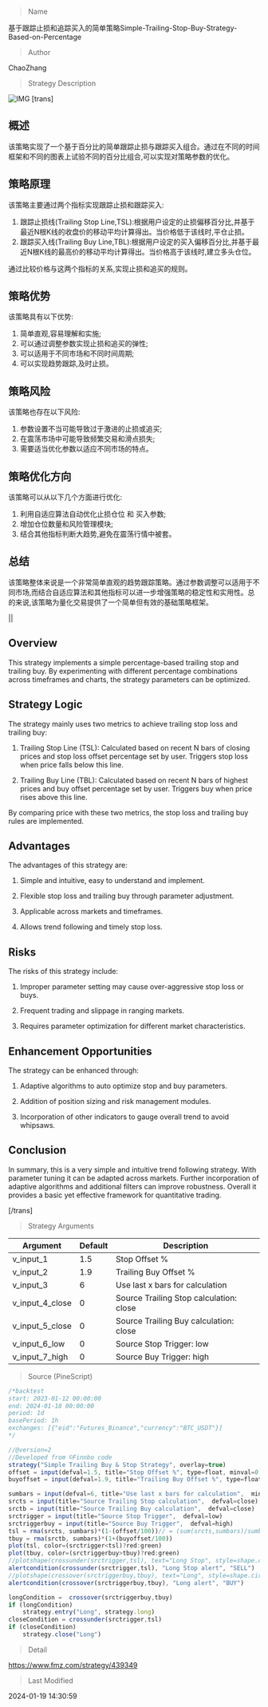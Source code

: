
> Name

基于跟踪止损和追踪买入的简单策略Simple-Trailing-Stop-Buy-Strategy-Based-on-Percentage

> Author

ChaoZhang

> Strategy Description

![IMG](https://www.fmz.com/upload/asset/12868ce7bcb9d7da998.png)
 [trans]
## 概述

该策略实现了一个基于百分比的简单跟踪止损与跟踪买入组合。通过在不同的时间框架和不同的图表上试验不同的百分比组合,可以实现对策略参数的优化。

## 策略原理

该策略主要通过两个指标实现跟踪止损和跟踪买入:

1. 跟踪止损线(Trailing Stop Line,TSL):根据用户设定的止损偏移百分比,并基于最近N根K线的收盘价的移动平均计算得出。当价格低于该线时,平仓止损。
2. 跟踪买入线(Trailing Buy Line,TBL):根据用户设定的买入偏移百分比,并基于最近N根K线的最高价的移动平均计算得出。当价格高于该线时,建立多头仓位。

通过比较价格与这两个指标的关系,实现止损和追买的规则。

## 策略优势

该策略具有以下优势:

1. 简单直观,容易理解和实施;
2. 可以通过调整参数实现止损和追买的弹性;
3. 可以适用于不同市场和不同时间周期;
4. 可以实现趋势跟踪,及时止损。

## 策略风险

该策略也存在以下风险:

1. 参数设置不当可能导致过于激进的止损或追买;
2. 在震荡市场中可能导致频繁交易和滑点损失;
3. 需要适当优化参数以适应不同市场的特点。

## 策略优化方向

该策略可以从以下几个方面进行优化:

1. 利用自适应算法自动优化止损仓位 和 买入参数;
2. 增加仓位数量和风险管理模块;
3. 结合其他指标判断大趋势,避免在震荡行情中被套。

## 总结

该策略整体来说是一个非常简单直观的趋势跟踪策略。通过参数调整可以适用于不同市场,而结合自适应算法和其他指标可以进一步增强策略的稳定性和实用性。总的来说,该策略为量化交易提供了一个简单但有效的基础策略框架。

||

## Overview

This strategy implements a simple percentage-based trailing stop and trailing buy. By experimenting with different percentage combinations across timeframes and charts, the strategy parameters can be optimized.  

## Strategy Logic

The strategy mainly uses two metrics to achieve trailing stop loss and trailing buy:

1. Trailing Stop Line (TSL): Calculated based on recent N bars of closing prices and stop loss offset percentage set by user. Triggers stop loss when price falls below this line.

2. Trailing Buy Line (TBL): Calculated based on recent N bars of highest prices and buy offset percentage set by user. Triggers buy when price rises above this line.


By comparing price with these two metrics, the stop loss and trailing buy rules are implemented.

## Advantages

The advantages of this strategy are:

1. Simple and intuitive, easy to understand and implement.

2. Flexible stop loss and trailing buy through parameter adjustment.

3. Applicable across markets and timeframes. 

4. Allows trend following and timely stop loss.

## Risks

The risks of this strategy include:

1. Improper parameter setting may cause over-aggressive stop loss or buys.

2. Frequent trading and slippage in ranging markets.

3. Requires parameter optimization for different market characteristics.

## Enhancement Opportunities 

The strategy can be enhanced through:

1. Adaptive algorithms to auto optimize stop and buy parameters.

2. Addition of position sizing and risk management modules. 

3. Incorporation of other indicators to gauge overall trend to avoid whipsaws.


## Conclusion

In summary, this is a very simple and intuitive trend following strategy. With parameter tuning it can be adapted across markets. Further incorporation of adaptive algorithms and additional filters can improve robustness. Overall it provides a basic yet effective framework for quantitative trading.

[/trans]

> Strategy Arguments



|Argument|Default|Description|
|----|----|----|
|v_input_1|1.5|Stop Offset %|
|v_input_2|1.9|Trailing Buy Offset %|
|v_input_3|6|Use last x bars for calculation|
|v_input_4_close|0|Source Trailing Stop calculation: close|high|low|open|hl2|hlc3|hlcc4|ohlc4|
|v_input_5_close|0|Source Trailing Buy calculation: close|high|low|open|hl2|hlc3|hlcc4|ohlc4|
|v_input_6_low|0|Source Stop Trigger: low|high|close|open|hl2|hlc3|hlcc4|ohlc4|
|v_input_7_high|0|Source Buy Trigger: high|close|low|open|hl2|hlc3|hlcc4|ohlc4|


> Source (PineScript)

``` javascript
/*backtest
start: 2023-01-12 00:00:00
end: 2024-01-18 00:00:00
period: 1d
basePeriod: 1h
exchanges: [{"eid":"Futures_Binance","currency":"BTC_USDT"}]
*/

//@version=2
//Developed from ©Finnbo code
strategy("Simple Trailing Buy & Stop Strategy", overlay=true)
offset = input(defval=1.5, title="Stop Offset %", type=float, minval=0.1, maxval=100, step=0.1)
buyoffset = input(defval=1.9, title="Trailing Buy Offset %", type=float, minval=0.1, maxval=100, step=0.1)

sumbars = input(defval=6, title="Use last x bars for calculation",  minval=1)
srcts = input(title="Source Trailing Stop calculation",  defval=close)
srctb = input(title="Source Trailing Buy calculation",  defval=close)
srctrigger = input(title="Source Stop Trigger",  defval=low)
srctriggerbuy = input(title="Source Buy Trigger",  defval=high)
tsl = rma(srcts, sumbars)*(1-(offset/100))// = (sum(srcts,sumbars)/sumbars)*(1-(offset/100))
tbuy = rma(srctb, sumbars)*(1+(buyoffset/100))
plot(tsl, color=(srctrigger<tsl)?red:green)
plot(tbuy, color=(srctriggerbuy>tbuy)?red:green)
//plotshape(crossunder(srctrigger,tsl), text="Long Stop", style=shape.circle, color=red)
alertcondition(crossunder(srctrigger,tsl), "Long Stop alert", "SELL")
//plotshape(crossover(srctriggerbuy,tbuy), text="Long", style=shape.circle, color=green)
alertcondition(crossover(srctriggerbuy,tbuy), "Long alert", "BUY")

longCondition =  crossover(srctriggerbuy,tbuy)
if (longCondition)
    strategy.entry("Long", strategy.long)
closeCondition = crossunder(srctrigger,tsl)
if (closeCondition)
    strategy.close("Long")

```

> Detail

https://www.fmz.com/strategy/439349

> Last Modified

2024-01-19 14:30:59
